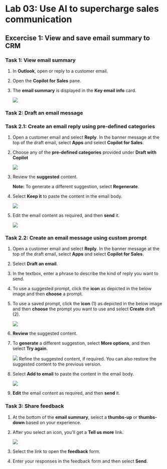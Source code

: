 # Lab 03: Use AI to supercharge sales communication 

## Excercise 1: View and save email summary to CRM

### Task 1: View email summary

1. In **Outlook**, open or reply to a customer email.

1. Open the **Copilot for Sales** pane.

1. The **email summary** is displayed in the **Key email info** card.

   ![](/media/dy1.png)

### Task 2: Draft an email message  

### Task 2.1: Create an email reply using pre-defined categories

1. Open a customer email and select **Reply**. In the banner message at the top of the draft email, select **Apps** and select **Copilot for Sales**.

1. Choose any of the **pre-defined categories** provided under **Draft with Copilot**

   ![](/media/2-1.png)
   
1. Review the **suggested** content.

      **Note:** To generate a different suggestion, select **Regenerate**.
   
1. Select **Keep it** to paste the content in the email body.

   ![](/media/2-2.png)

1. Edit the email content as required, and then **send** it.

   ![](/media/2-3.png)

### Task 2.2: Create an email message using custom prompt

1. Open a customer email and select **Reply**. In the banner message at the top of the draft email, select **Apps** and select **Copilot for Sales**.

1. Select **Draft an email**.

1. In the textbox, enter a phrase to describe the kind of reply you want to send.

1. To use a suggested prompt, click the **icon** as depicted in the below image and then **choose** a prompt.
   
1. To use a saved prompt, click the **icon** (1) as depicted in the below image and then **choose** the prompt you want to use and select **Create** draft (2).

   ![](/media/2-4.png)

1. **Review** the suggested content.

1. To **generate** a different suggestion, select **More options**, and then select **Try again**.

   ![](/media/2-5.png)
Refine the suggested content, if required. You can also restore the suggested content to the previous version.

1. Select **Add to email** to paste the content in the email body.

   ![](/media/2-6.png)

1. **Edit** the email content as required, and then **send** it.

### Task 3: Share feedback

1. At the bottom of the **email summary**, select a **thumbs-up** or **thumbs-down** based on your experience.

1. After you select an icon, you'll get a **Tell us more** link.

   ![](/media/dy4.png)

1. Select the link to open the **feedback** form.

1. Enter your responses in the feedback form and then select **Send**.
